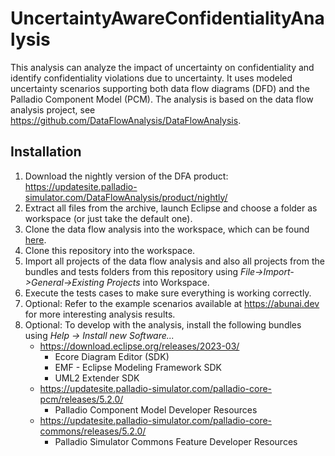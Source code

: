 # UncertaintyAwareConfidentialityAnalysis
This analysis can analyze the impact of uncertainty on confidentiality and identify confidentiality violations due to uncertainty.
It uses modeled uncertainty scenarios supporting both data flow diagrams (DFD) and the Palladio Component Model (PCM).
The analysis is based on the data flow analysis project, see https://github.com/DataFlowAnalysis/DataFlowAnalysis.

## Installation

1. Download the nightly version of the DFA product: https://updatesite.palladio-simulator.com/DataFlowAnalysis/product/nightly/
2. Extract all files from the archive, launch Eclipse and choose a folder as workspace (or just take the default one).
3. Clone the data flow analysis into the workspace, which can be found [here](https://github.com/DataFlowAnalysis/DataFlowAnalysis).
4. Clone this repository into the workspace.
5. Import all projects of the data flow analysis and also all projects from the bundles and tests folders from this repository using *File->Import->General->Existing Projects* into Workspace.
6. Execute the tests cases to make sure everything is working correctly.
7. Optional: Refer to the example scenarios available at https://abunai.dev for more interesting analysis results.
8. Optional: To develop with the analysis, install the following bundles using *Help -> Install new Software...*
    * https://download.eclipse.org/releases/2023-03/
       * Ecore Diagram Editor (SDK)
       * EMF - Eclipse Modeling Framework SDK
       * UML2 Extender SDK
    * https://updatesite.palladio-simulator.com/palladio-core-pcm/releases/5.2.0/
       * Palladio Component Model Developer Resources
    * https://updatesite.palladio-simulator.com/palladio-core-commons/releases/5.2.0/
       * Palladio Simulator Commons Feature Developer Resources
